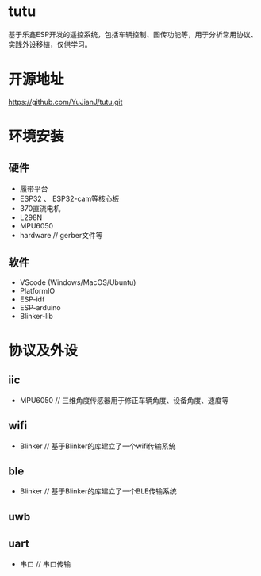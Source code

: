 # tutu
基于乐鑫ESP开发的遥控系统，包括车辆控制、图传功能等，用于分析常用协议、实践外设移植，仅供学习。

# 开源地址
https://github.com/YuJianJ/tutu.git

# 环境安装
## 硬件
- 履带平台
- ESP32 、 ESP32-cam等核心板
- 370直流电机
- L298N
- MPU6050
- hardware // gerber文件等
## 软件
- VScode (Windows/MacOS/Ubuntu)
- PlatformIO
- ESP-idf
- ESP-arduino
- Blinker-lib

# 协议及外设
## iic
- MPU6050  // 三维角度传感器用于修正车辆角度、设备角度、速度等
## wifi
- Blinker  // 基于Blinker的库建立了一个wifi传输系统
## ble
- Blinker  // 基于Blinker的库建立了一个BLE传输系统
## uwb
## uart
- 串口  // 串口传输
